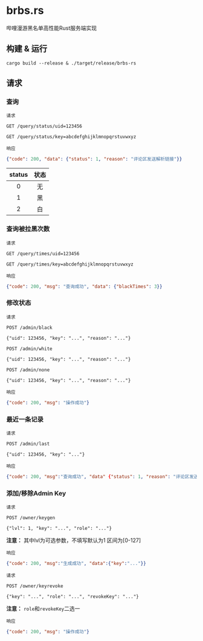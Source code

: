 # brbs.rs
哔哩漫游黑名单高性能Rust服务端实现

## 构建 & 运行
`cargo build --release & ./target/release/brbs-rs`

## 请求
### 查询
`请求`
```http 
GET /query/status/uid=123456
```
```http
GET /query/status/key=abcdefghijklmnopqrstuvwxyz
```
`响应`
```json
{"code": 200, "data": {"status": 1, "reason": "评论区发送解析链接"}}
```
| status | 状态 |
| :----: | :-: |
|   0    | 无 |
|   1    | 黑 |
|   2    | 白 |

### 查询被拉黑次数
`请求`
```http
GET /query/times/uid=123456
```
```http
GET /query/times/key=abcdefghijklmnopqrstuvwxyz
```
`响应`
```json
{"code": 200, "msg": "查询成功", "data": {"blackTimes": 3}}
```

### 修改状态
`请求`
```http
POST /admin/black

{"uid": 123456, "key": "...", "reason": "..."}
```
```http
POST /admin/white

{"uid": 123456, "key": "...", "reason": "..."}
```
```http
POST /admin/none

{"uid": 123456, "key": "...", "reason": "..."}
```
`响应`
```json
{"code": 200, "msg": "操作成功"}
```

### 最近一条记录
`请求`
```http
POST /admin/last

{"uid": 123456, "key": "..."}
```
`响应`
```json
{"code": 200, "msg":"查询成功", "data" {"status": 1, "reason": "评论区发送解析链接", "opRole": "admin", "timestamp": 1653490177054}}
```

### 添加/移除Admin Key
`请求`
```http
POST /owner/keygen

{"lvl": 1, "key": "...", "role": "..."}
```
**注意：** 其中lvl为可选参数，不填写默认为1 区间为\[0-127\]  
  
`响应`
```json
{"code": 200, "msg":"生成成功", "data":{"key":"..."}}
```
  
`请求`
```http
POST /owner/keyrevoke

{"key": "...", "role": "...", "revokeKey": "..."}
```
**注意：** `role`和`revokeKey`二选一   
  
`响应`
```json
{"code": 200, "msg": "操作成功"}
```
